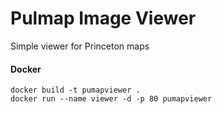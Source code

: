 # Pulmap Image Viewer
Simple viewer for Princeton maps


#### Docker
```
docker build -t pumapviewer .
docker run --name viewer -d -p 80 pumapviewer
```
